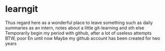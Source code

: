 # learngit
Thus regard here as a wonderful place to leave something
such as daily summaries as an intern, notes about a little git-learning and sth else
Temporarily begin my period with github, after a lot of useless attempts
BTW, poor En until now
Maybe my github account has been created for two years
